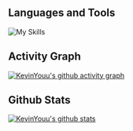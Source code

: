 ## Languages and Tools

![My Skills](https://skillicons.dev/icons?i=js,ts,react,vue,vite,nodejs,go,linux,docker,nginx,postgres,mongodb,mysql,html,css,git,github,vscode,stackoverflow)

## Activity Graph

[![KevinYouu's github activity graph](https://activity-graph.herokuapp.com/graph?username=KevinYouu&theme=react)](https://github.com/ashutosh00710/github-readme-activity-graph)

## Github Stats

[![KevinYouu's github stats](https://github-readme-stats.vercel.app/api?username=KevinYouu&show_icons=true&theme=react)]()

<!-- ## Top Languages

[![Top Langs](https://github-readme-stats.vercel.app/api/top-langs/?username=KevinYouu&layout=compact&theme=react)]() -->
